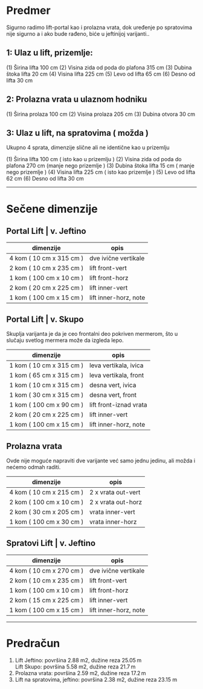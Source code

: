 # Predmer

Sigurno radimo lift-portal kao i prolazna vrata, dok uređenje po spratovima nije sigurno a i ako bude rađeno, biće u jeftinijoj varijanti..

## 1: Ulaz u lift, prizemlje:

(1) Širina lifta 100 cm
(2) Visina zida od poda do plafona 315 cm 
(3) Dubina štoka lifta 20 cm
(4) Visina lifta 225 cm
(5) Levo od lifta 65 cm
(6) Desno od lifta 30 cm

## 2: Prolazna vrata u ulaznom hodniku

(1) Širina prolaza 100 cm
(2) Visina prolaza 205 cm
(3) Dubina otvora 30 cm

## 3: Ulaz u lift, na spratovima ( možda )

Ukupno 4 sprata, dimenzije slične ali ne identične kao u prizemlju

(1) Širina lifta 100 cm ( isto kao u prizemlju )
(2) Visina zida od poda do plafona 270 cm  (manje nego prizemlje )
(3) Dubina štoka lifta 15 cm ( manje nego prizemlje )
(4) Visina lifta 225 cm ( isto kao prizemlje )
(5) Levo od lifta 62 cm
(6) Desno od lifta 30 cm

---

# Sečene dimenzije

## Portal Lift | v. Jeftino

| dimenzije                | opis                  |
| -                        | -                     |
| 4 kom ( 10 cm x 315 cm ) | dve ivične vertikale  |
| 2 kom ( 10 cm x 235 cm ) | lift front-vert       |
| 1 kom ( 100 cm x 10 cm ) | lift front-horz       |
| 2 kom ( 20 cm x 225 cm ) | lift inner-vert       |
| 1 kom ( 100 cm x 15 cm ) | lift inner-horz, note |

## Portal Lift | v. Skupo

Skuplja varijanta je da je ceo frontalni deo pokriven mermerom, što u slučaju svetlog mermera može da izgleda lepo.

| dimenzije                | opis                   |
| -                        | -                      |
| 1 kom ( 10 cm x 315 cm ) | leva vertikala, ivica  |
| 1 kom ( 65 cm x 315 cm ) | leva vertikala, front  |
| 1 kom ( 10 cm x 315 cm ) | desna vert, ivica      |
| 1 kom ( 30 cm x 315 cm ) | desna vert, front      |
| 1 kom ( 100 cm x 90 cm ) | lift front-iznad vrata |
| 2 kom ( 20 cm x 225 cm ) | lift inner-vert        |
| 1 kom ( 100 cm x 15 cm ) | lift inner-horz, note  |

## Prolazna vrata

Ovde nije moguće napraviti dve varijante već samo jednu jedinu, ali možda i nećemo odmah raditi.

| dimenzije                | opis               |
| -                        | -                  |
| 4 kom ( 10 cm x 215 cm ) | 2 x vrata out-vert |
| 2 kom ( 100 cm x 10 cm ) | 2 x vrata out-horz |
| 2 kom ( 30 cm x 205 cm ) | vrata inner-vert   |
| 1 kom ( 100 cm x 30 cm ) | vrata inner-horz   |

## Spratovi Lift | v. Jeftino

| dimenzije                | opis                  |
| -                        | -                     |
| 4 kom ( 10 cm x 270 cm ) | dve ivične vertikale  |
| 2 kom ( 10 cm x 235 cm ) | lift front-vert       |
| 1 kom ( 100 cm x 10 cm ) | lift front-horz       |
| 2 kom ( 15 cm x 225 cm ) | lift inner-vert       |
| 1 kom ( 100 cm x 15 cm ) | lift inner-horz, note |

---

# Predračun

1. Lift Jeftino: površina 2.88 m2, dužine reza 25.05 m  
    Lift Skupo: površina 5.58 m2, dužine reza 21.7 m  
2. Prolazna vrata: površina 2.59 m2, dužine reza 17.2 m
3. Lift na spratovima, jeftino: površina 2.38 m2, dužine reza 23.15 m  
<!--stackedit_data:
eyJoaXN0b3J5IjpbMTg0MTkwODI1MCwyNjI4ODYwMzYsMTYwMD
I0NDYzNywtNjQ0NzQxODI2LC0xMjg5NDgyNTA3LC0yMTAzNTY3
MjkxLC0yMDQ0MzA2NjQsLTkwNjMxNjExNl19
-->